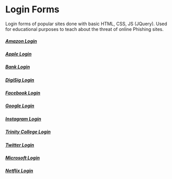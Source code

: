[amazon]: https://rainner.github.io/login-forms/amazon/amazon-en.html
[apple]: https://rainner.github.io/login-forms/apple/apple-en.html
[bank]: https://rainner.github.io/login-forms/bank/bank-en.html
[digisig]: https://rainner.github.io/login-forms/digisig/digisig-en.html
[ecommerce]: https://rainner.github.io/login-forms/ecommerce/ecommerce-en.html
[facebook]: https://rainner.github.io/login-forms/facebook/facebook-en.html
[google]: https://rainner.github.io/login-forms/google/google-en.html
[instagram]: https://rainner.github.io/login-forms/instagram/instagram-en.html
[microsoft]: https://rainner.github.io/login-forms/microsoft/microsoft-en.html
[netflix]: https://rainner.github.io/login-forms/netflix/netflix-en.html
[trinity]: https://rainner.github.io/login-forms/trinity/trinity-en.html
[twitter]: https://rainner.github.io/login-forms/twitter/twitter-en.html
[yahoo]: https://rainner.github.io/login-forms/yahoo/yahoo-en.html

# Login Forms

Login forms of popular sites done with basic HTML, CSS, JS (JQuery). Used for educational purposes to teach about the threat of online Phishing sites.

##### [Amazon Login][amazon]
##### [Apple Login][apple]
##### [Bank Login][bank]
##### [DigiSig Login][digisig]
##### [Facebook Login][facebook]
##### [Google Login][google]
##### [Instagram Login][instagram]
##### [Trinity College Login][trinity]
##### [Twitter Login][twitter]
##### [Microsoft Login][microsoft]
##### [Netflix Login][netflix]
